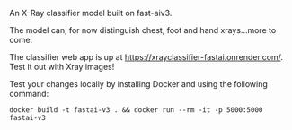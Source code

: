 An X-Ray classifier model built on fast-aiv3.

The model can, for now distinguish chest, foot and hand xrays...more to come.

The classifier web app is up at https://xrayclassifier-fastai.onrender.com/. Test it out with Xray images!

Test your changes locally by installing Docker and using the following command:

```
docker build -t fastai-v3 . && docker run --rm -it -p 5000:5000 fastai-v3
```

